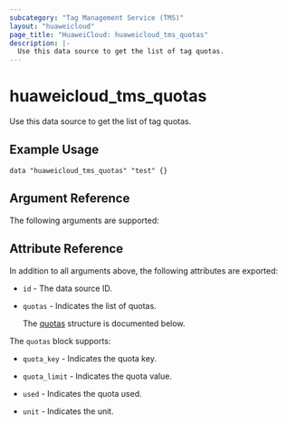 ```yaml
---
subcategory: "Tag Management Service (TMS)"
layout: "huaweicloud"
page_title: "HuaweiCloud: huaweicloud_tms_quotas"
description: |-
  Use this data source to get the list of tag quotas.
---
```


# huaweicloud_tms_quotas

Use this data source to get the list of tag quotas.

## Example Usage

```hcl
data "huaweicloud_tms_quotas" "test" {}
```

## Argument Reference

The following arguments are supported:

## Attribute Reference

In addition to all arguments above, the following attributes are exported:

* `id` - The data source ID.

* `quotas` - Indicates the list of quotas.

  The [quotas](#quotas_struct) structure is documented below.

<a name="quotas_struct"></a>
The `quotas` block supports:

* `quota_key` - Indicates the quota key.

* `quota_limit` - Indicates the quota value.

* `used` - Indicates the quota used.

* `unit` - Indicates the unit.
